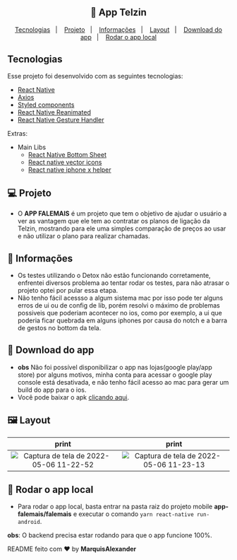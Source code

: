 <h1 align="center"></h1>

<h2 align="center">
  🚀 App Telzin
</h2>

<p align="center">
  <a href="#-tecnologias">Tecnologias</a>&nbsp;&nbsp;&nbsp;|&nbsp;&nbsp;&nbsp;
  <a href="#-projeto">Projeto</a>&nbsp;&nbsp;&nbsp;|&nbsp;&nbsp;&nbsp;
  <a href="#-informações">Informações</a>&nbsp;&nbsp;&nbsp;|&nbsp;&nbsp;&nbsp;
  <a href="#-layout">Layout</a>&nbsp;&nbsp;&nbsp;|&nbsp;&nbsp;&nbsp;
  <a href="#-download-do-app">Download do app</a>&nbsp;&nbsp;&nbsp;|&nbsp;&nbsp;&nbsp;
  <a href="#-rodar-o-app-local">Rodar o app local</a>
</p>

## Tecnologias

Esse projeto foi desenvolvido com as seguintes tecnologias:

- [React Native](https://facebook.github.io/react-native/)
- [Axios](https://axios-http.com/ptbr/docs/intro)
- [Styled components](https://styled-components.com/)
- [React Native Reanimated](https://docs.swmansion.com/react-native-reanimated/)
- [React Native Gesture Handler](https://docs.swmansion.com/react-native-gesture-handler/)

Extras:

- Main Libs
  - [React Native Bottom Sheet](https://gorhom.github.io/react-native-bottom-sheet/)
  - [React native vector icons](https://github.com/oblador/react-native-vector-icons)
  - [React native iphone x helper](https://github.com/ptelad/react-native-iphone-x-helper)

## 💻 Projeto

- O **APP FALEMAIS** é um projeto que tem o objetivo de ajudar o usuário a ver as vantagem que ele tem ao contratar os planos de ligação da Telzin, mostrando para ele uma simples comparação de preços ao usar e não utilizar o plano para realizar chamadas.

## 🤔 Informações

- Os testes utilizando o Detox não estão funcionando corretamente, enfrentei diversos problema ao tentar rodar os testes, para não atrasar o projeto optei por pular essa etapa.
- Não tenho fácil acessso a algum sistema mac por isso pode ter alguns erros de ui ou de config de lib, porém resolvi o máximo de problemas possiveis que poderiam acontecer no ios, como por exemplo, a ui que poderia ficar quebrada em alguns iphones por causa do notch e a barra de gestos no bottom da tela.

## 📲 Download do app

- **obs** Não foi possível disponibilizar o app nas lojas(google play/app store) por alguns motivos, minha conta para acessar o google play console está desativada, e não tenho fácil acesso ao mac para gerar um build do app para o ios. 
- Você pode baixar o apk [clicando aqui](https://frontend-controletarefa.herokuapp.com/).

## 🖼 Layout

print|print
:--:|:--:
![Captura de tela de 2022-05-06 11-22-52](https://user-images.githubusercontent.com/51330232/167152519-2c2785a6-991d-4687-8d26-e14b83393ef9.png)|![Captura de tela de 2022-05-06 11-23-13](https://user-images.githubusercontent.com/51330232/167152521-005160ce-5e45-4674-8629-74502b8ca68b.png)
## 🧪 Rodar o app local
- Para rodar o app local, basta entrar na pasta raiz do projeto mobile **app-falemais/falemais** e executar o comando `yarn react-native run-android`.

**obs**: O backend precisa estar rodando para que o app funcione 100%.


README feito com ❤️ by **MarquisAlexander**
